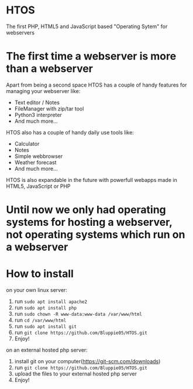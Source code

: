 # HTOS
The first PHP, HTML5 and JavaScript based "Operating Sytem" for webservers

# The first time a webserver is more than a webserver
Apart from being a second space HTOS has a couple of handy features for managing your webserver like:
- Text editor / Notes
- FileManager with zip/tar tool
- Python3 interpreter
- And much more...

HTOS also has a couple of handy daily use tools like:
- Calculator
- Notes
- Simple webbrowser
- Weather forecast
- And much more...

HTOS is also expandable in the future with powerfull webapps made in HTML5, JavaScript or PHP

# Until now we only had operating systems for hosting a webserver, not operating systems which run on a webserver

# How to install
on your own linux server:
1. run ```sudo apt install apache2```
2. run ```sudo apt install php```
3. run ```sudo chown -R www-data:www-data /var/www/html```
3. run ```cd /var/www/html```
4. run ```sudo apt install git```
5. run ```git clone https://github.com/Bluppie05/HTOS.git```
6. Enjoy!

on an external hosted php server:
1. install git on your computer(https://git-scm.com/downloads)
2. run ```git clone https://github.com/Bluppie05/HTOS.git```
3. upload the files to your external hosted php server
4. Enjoy!
